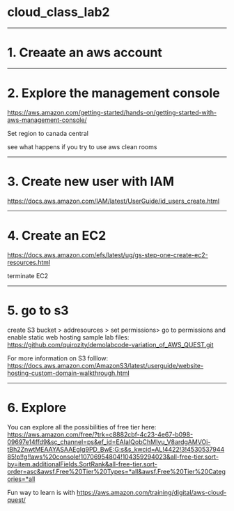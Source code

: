 # cloud_class_lab2
***********
# 1. Creaate an aws account
***********
# 2. Explore the management console

https://aws.amazon.com/getting-started/hands-on/getting-started-with-aws-management-console/

Set region to canada central

see what happens if you try to use aws clean rooms
***********
# 3. Create new user with IAM

https://docs.aws.amazon.com/IAM/latest/UserGuide/id_users_create.html
***********
# 4. Create an EC2

https://docs.aws.amazon.com/efs/latest/ug/gs-step-one-create-ec2-resources.html

terminate EC2
***********
# 5. go to s3
create S3 bucket > addresources > set permissions> go to permissions and enable static web hosting 
sample lab files: https://github.com/quirozity/demolabcode-variation_of_AWS_QUEST.git

For more information on S3 folllow: https://docs.aws.amazon.com/AmazonS3/latest/userguide/website-hosting-custom-domain-walkthrough.html
***********
# 6. Explore

You can explore all the possibilities of free tier here: https://aws.amazon.com/free/?trk=c8882cbf-4c23-4e67-b098-09697e14ffd9&sc_channel=ps&ef_id=EAIaIQobChMIyu_V8ardgAMVOi-tBh2ZnwtMEAAYASAAEgIg9PD_BwE:G:s&s_kwcid=AL!4422!3!453053794485!p!!g!!aws%20console!10706954804!104359294023&all-free-tier.sort-by=item.additionalFields.SortRank&all-free-tier.sort-order=asc&awsf.Free%20Tier%20Types=*all&awsf.Free%20Tier%20Categories=*all

Fun way to learn is with https://aws.amazon.com/training/digital/aws-cloud-quest/
